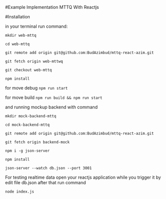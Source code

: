 #Example Implementation MTTQ With Reactjs

#Installation

in your terminal run command:

`` mkdir web-mttq ``

`` cd web-mttq   ``

`` git remote add origin git@github.com:BudAzimbud/mttq-react-azim.git ``

`` git fetch origin web-mttwq ``

`` git checkout web-mttq ``

`` npm install ``

for move debug
`` npm run start ``

for move build
`` npm run build && npm run start ``

and running mockup backend with command

`` mkdir mock-backend-mttq ``

`` cd mock-backend-mttq  ``

`` git remote add origin git@github.com:BudAzimbud/mttq-react-azim.git ``

`` git fetch origin backend-mock ``

`` npm i -g json-server ``

`` npm install ``

`` json-server --watch db.json --port 3001 ``

For testing realtime data open your reactjs application while you trigger it by edit file db.json after that run command

`` node index.js ``
